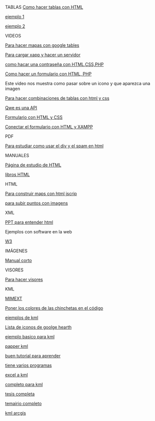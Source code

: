 TABLAS
[Como hacer tablas con HTML](https://disenowebakus.net/tablas-html.php)

[ejemplo 1](http://www.todoele.net/DukeWorkshopHtml/html1/tablas.htm)


[ejemplo 2](https://www.uv.es/jac/guia/tablaeje.htm)

VIDEOS

[Para hacer mapas con google tables](https://www.youtube.com/watch?v=xTHNOw3M_so)

[Para cargar xapp y hacer un servidor](https://www.youtube.com/watch?v=hlzaA_GSA8U)

[como hacar una contraseña con HTML,CSS,PHP](https://www.youtube.com/watch?v=arqv2YVp_3E)

[Como hacer un formulario con HTML, PHP](https://www.youtube.com/watch?v=AZpKqEQS4e4)

Este video nos muestra como pasar sobre un icono y que aparezca una imagen

[Para hacer combinaciones de tablas con html y css](https://www.youtube.com/watch?v=3ILeSOinSYY )

[Qwe es una API](https://www.youtube.com/watch?v=u2Ms34GE14U)

[Formulario con HTML y CSS](https://www.youtube.com/watch?v=AAhFZ8ugXvA)

[Conectar el formulario con HTML y XAMPP](https://www.youtube.com/watch?v=sWHw4ExP2hw)

PDF 

[Para estudiar como usar el div y el spam en html](https://www.aprenderaprogramar.com/attachments/article/545/CU00726B%20Capas%20HTML%20etiquetas%20DIV%20SPAN%20ejemplos%20maquetar%20estructura%20paginas.pdf)

MANUALES

[Página de estudio de HTML](https://desarrolloweb.com/manuales/manual-html.html)


[libros HTML](https://uniwebsidad.com/libros/xhtml/capitulo-2/sintaxis-de-las-etiquetas-xhtml)

HTML 

[Para construir maps con html jscrip](https://developers.google.com/maps/documentation/javascript/examples/layer-fusiontables-styling)

[para subir puntos con imagens](https://developers.google.com/maps/documentation/javascript/examples/layer-georss)

XML

[PPT para entender html](http://di002.edv.uniovi.es/~juanrp/docencia/gis/Tutorial%20API%20Google%20maps.pdf)


Ejemplos con software en la web


[W3](https://www.w3schools.com/tags/tryit.asp?filename=tryhtml_link_image)

IMÁGENES

[Manual corto](http://www.todoele.net/DukeWorkshopHtml/html1/imagenes.htm)

VISORES

[Para hacer visores](http://sitna.navarra.es/geoportal/recursos/Manual%20usuario%20Visor%20API%20SITNA.pdf)

KML

[MIMEXT](http://www.sigte.udg.edu/jornadassiglibre2010/uploads/Articles/a38.pdf)


[Poner los colores de las chinchetas en el código](http://tancro.e-central.tv/grandmaster/markers/google-icons/mapfiles-kml-pushpin.html)

[ejemplos de kml](https://github.com/heremaps/examples)


[Lista de iconos de goolge hearth](https://sites.google.com/site/gmapsdevelopment/)


[ejemplo basico para kml](http://terpconnect.umd.edu/~mhumber/files/lab_2/GEOG677_Lab2_Short.pdf)

[papper kml](http://www.sodbtn.sk/bacik/stiahnutie/bacik_somap_2012.pdf)

[buen tutorial para aprender](http://dh.obdurodon.org/kml/kml-tutorial.xhtml)


[tiene varios programas](http://dh.obdurodon.org/)

[excel a kml](http://dh.obdurodon.org/)

[completo para kml](http://learningzone.rspsoc.org.uk/index.php/Learning-Materials/Introduction-to-OGC-Standards/)

[tesis completa](https://pdfs.semanticscholar.org/a687/5cd555aa4bd1ac279646b0d4d32f9e554c5c.pdf)

[temairio completo](https://serc.carleton.edu/NAGTWorkshops/visualize04/tool_examples/google_earth.html)

[kml arcgis](https://knowledge.safe.com/articles/1028/getting-started-with-kml-kml-to-mapinfo-tab.html)

